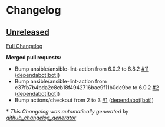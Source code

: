 # Changelog

## [Unreleased](https://github.com/buluma/ansible-role-mozilla_syncserver/tree/HEAD)

[Full Changelog](https://github.com/buluma/ansible-role-mozilla_syncserver/compare/d7ada4e7834cea2dd0131863b240534a3480fa3a...HEAD)

**Merged pull requests:**

- Bump ansible/ansible-lint-action from 6.0.2 to 6.8.2 [\#11](https://github.com/buluma/ansible-role-mozilla_syncserver/pull/11) ([dependabot[bot]](https://github.com/apps/dependabot))
- Bump ansible/ansible-lint-action from c37fb7b4bda2c8cb18f4942716bae9f11b0dc9bc to 6.0.2 [\#2](https://github.com/buluma/ansible-role-mozilla_syncserver/pull/2) ([dependabot[bot]](https://github.com/apps/dependabot))
- Bump actions/checkout from 2 to 3 [\#1](https://github.com/buluma/ansible-role-mozilla_syncserver/pull/1) ([dependabot[bot]](https://github.com/apps/dependabot))



\* *This Changelog was automatically generated by [github_changelog_generator](https://github.com/github-changelog-generator/github-changelog-generator)*
